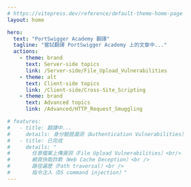 ```yaml
---
# https://vitepress.dev/reference/default-theme-home-page
layout: home

hero:
  text: "PortSwigger Academy 翻譯"
  tagline: "嘗試翻譯 PortSwigger Academy 上的文章中..."
  actions:
    - theme: brand
      text: Server-side topics
      link: /Server-side/File_Upload_Vulnerabilities
    - theme: alt
      text: Client-side topics
      link: /Client-side/Cross-Site_Scripting
    - theme: brand
      text: Advanced topics
      link: /Advanced/HTTP_Request_Smuggling

# features:
#   - title: 翻譯中...
#     details: 身分驗證漏洞（Authentication Vulnerabilities）
#   - title: 已完成
#     details: "
#       任意檔案上傳漏洞（File Upload Vulnerabilities）<br/>
#       網頁快取詐欺（Web Cache Deception）<br />
#       路徑遍歷（Path traversal）<br />
#       指令注入（OS command injection）"
---
```


